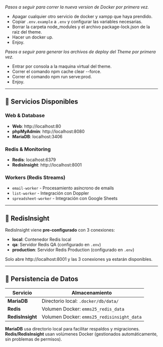 *Pasos a seguir para correr la nueva version de Docker por primera vez.*
- Apagar cualquier otro servicio de docker y xampp que haya prendido.
- Copiar `.env.example` a `.env` y configurar las variables necesarias.
- Borrar la carpeta node_modules y el archivo package-lock.json de la raiz del theme.
- Hacer un docker up.
- Enjoy.

*Pasos a seguir para generar los archivos de deploy del Theme por primera vez.*
- Entrar por consola a la maquina virtual del theme.
- Correr el comando npm cache clear --force.
- Correr el comando npm run serve:prod.
- Enjoy.

---

## 🚀 Servicios Disponibles

### **Web & Database**
- **Web**: http://localhost:80
- **phpMyAdmin**: http://localhost:8080
- **MariaDB**: localhost:3406

### **Redis & Monitoring**
- **Redis**: localhost:6379
- **RedisInsight**: http://localhost:8001

### **Workers (Redis Streams)**
- `email-worker` - Procesamiento asíncrono de emails
- `list-worker` - Integración con Doppler
- `spreadsheet-worker` - Integración con Google Sheets

---

## 🔧 RedisInsight

RedisInsight viene **pre-configurado** con 3 conexiones:
- **local**: Contenedor Redis local
- **qa**: Servidor Redis QA (configurado en `.env`)
- **production**: Servidor Redis Production (configurado en `.env`)

Solo abre http://localhost:8001 y las 3 conexiones ya estarán disponibles.

---

## 💾 Persistencia de Datos

| Servicio | Almacenamiento |
|----------|----------------|
| **MariaDB** | Directorio local: `.docker/db/data/` |
| **Redis** | Volumen Docker: `emms25_redis_data` |
| **RedisInsight** | Volumen Docker: `emms25_redisinsight_data` |

**MariaDB** usa directorio local para facilitar respaldos y migraciones.
**Redis/RedisInsight** usan volúmenes Docker (gestionados automáticamente, sin problemas de permisos).